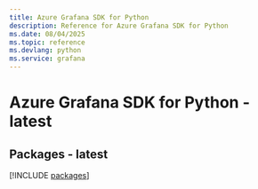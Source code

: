 ```yaml
---
title: Azure Grafana SDK for Python
description: Reference for Azure Grafana SDK for Python
ms.date: 08/04/2025
ms.topic: reference
ms.devlang: python
ms.service: grafana
---
```

# Azure Grafana SDK for Python - latest
## Packages - latest
[!INCLUDE [packages](grafana-index.md)]